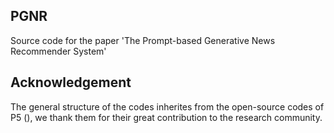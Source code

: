 ## PGNR
Source code for the paper 'The Prompt-based Generative News Recommender System' 

## Acknowledgement 
The general structure of the codes inherites from the open-source codes of P5 (), we thank them for their great contribution to the research community. 
